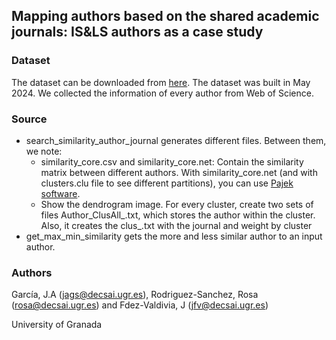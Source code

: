 ## Mapping authors based on the shared academic journals: IS&LS authors as a case study


### Dataset
The dataset can be downloaded from [here](https://drive.ugr.es/index.php/s/I8BKFvpVQtVdYZ5). The dataset was built in May 2024. We collected the information of every author from Web of Science.

### Source
* search_similarity_author_journal generates different files. Between them, we note:
  *  similarity_core.csv and similarity_core.net: Contain the similarity matrix between different authors. With  similarity_core.net (and with clusters.clu file to see different partitions), you can use [Pajek software](http://mrvar.fdv.uni-lj.si/pajek/).
  *  Show the dendrogram image. For every cluster, create two sets of files Author_ClusAll_<n>.txt, which stores the author within the cluster. Also, it creates the clus_<n>.txt with the journal and weight by cluster
*  get_max_min_similarity gets the more and less similar author to an input author.

### Authors
García, J.A (jags@decsai.ugr.es), Rodriguez-Sanchez, Rosa (rosa@decsai.ugr.es) and Fdez-Valdivia, J (jfv@decsai.ugr.es)

University of Granada
  

